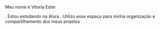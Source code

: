 Meu nome é Vitoria Ester

. Estou estudando na Alura
. Utilizo esse espaço para minha organização e compartilhamento dos meus projetos
